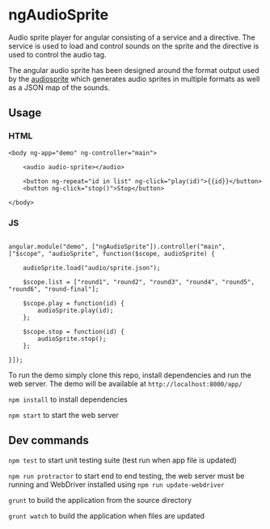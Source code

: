 ngAudioSprite
===================

Audio sprite player for angular consisting of a service and a directive. The service is used to load and control sounds on the sprite and the directive is used to control the audio tag.

The angular audio sprite has been designed around the format output used by the [audiosprite](https://github.com/tonistiigi/audiosprite) which generates audio sprites in multiple formats 
as well as a JSON map of the sounds.

## Usage

### HTML

```
<body ng-app="demo" ng-controller="main">

    <audio audio-sprite></audio>

    <button ng-repeat="id in list" ng-click="play(id)">{{id}}</button>
    <button ng-click="stop()">Stop</button>

</body>
```

### JS

```

angular.module("demo", ["ngAudioSprite"]).controller("main", ["$scope", "audioSprite", function($scope, audioSprite) {

    audioSprite.load("audio/sprite.json");

    $scope.list = ["round1", "round2", "round3", "round4", "round5", "round6", "round-final"];

    $scope.play = function(id) {
        audioSprite.play(id);
    };

    $scope.stop = function(id) {
        audioSprite.stop();
    };

}]);

```

To run the demo simply clone this repo, install dependencies and run the web server. The demo will be available at `http://localhost:8000/app/`
 
```npm install``` to install dependencies

```npm start``` to start the web server

## Dev commands

```npm test``` to start unit testing suite (test run when app file is updated)

```npm run protractor``` to start end to end testing, the web server must be running and WebDriver installed using ```npm run update-webdriver```

```grunt``` to build the application from the source directory

```grunt watch``` to build the application when files are updated
